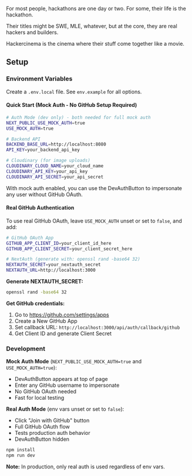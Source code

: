 For most people, hackathons are one day or two. For some, their life is the hackathon.

Their titles might be SWE, MLE, whatever, but at the core, they are real hackers and builders.

Hackercinema is the cinema where their stuff come together like a movie.

## Setup

### Environment Variables

Create a `.env.local` file. See `env.example` for all options.

#### Quick Start (Mock Auth - No GitHub Setup Required)

```bash
# Auth Mode (dev only) - both needed for full mock auth
NEXT_PUBLIC_USE_MOCK_AUTH=true
USE_MOCK_AUTH=true

# Backend API
BACKEND_BASE_URL=http://localhost:8080
API_KEY=your_backend_api_key

# Cloudinary (for image uploads)
CLOUDINARY_CLOUD_NAME=your_cloud_name
CLOUDINARY_API_KEY=your_api_key
CLOUDINARY_API_SECRET=your_api_secret
```

With mock auth enabled, you can use the DevAuthButton to impersonate any user without GitHub OAuth.

#### Real GitHub Authentication

To use real GitHub OAuth, leave `USE_MOCK_AUTH` unset or set to `false`, and add:

```bash
# GitHub OAuth App
GITHUB_APP_CLIENT_ID=your_client_id_here
GITHUB_APP_CLIENT_SECRET=your_client_secret_here

# NextAuth (generate with: openssl rand -base64 32)
NEXTAUTH_SECRET=your_nextauth_secret
NEXTAUTH_URL=http://localhost:3000
```

**Generate NEXTAUTH_SECRET:**

```bash
openssl rand -base64 32
```

**Get GitHub credentials:**

1. Go to https://github.com/settings/apps
2. Create a New GitHub App
3. Set callback URL: `http://localhost:3000/api/auth/callback/github`
4. Get Client ID and generate Client Secret

### Development

**Mock Auth Mode** (`NEXT_PUBLIC_USE_MOCK_AUTH=true` and `USE_MOCK_AUTH=true`):

-   DevAuthButton appears at top of page
-   Enter any GitHub username to impersonate
-   No GitHub OAuth needed
-   Fast for local testing

**Real Auth Mode** (env vars unset or set to `false`):

-   Click "Join with GitHub" button
-   Full GitHub OAuth flow
-   Tests production auth behavior
-   DevAuthButton hidden

```bash
npm install
npm run dev
```

**Note:** In production, only real auth is used regardless of env vars.
